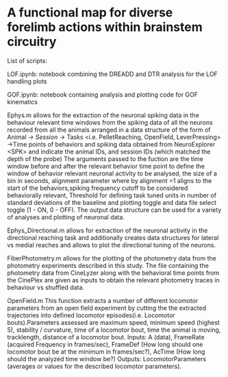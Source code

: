 # A functional map for diverse forelimb actions within brainstem circuitry
List of scripts:

LOF.ipynb: notebook combining the DREADD and DTR analysis for the LOF handling plots

GOF.ipynb: notebook containing analysis and plotting code for GOF kinematics
	
Ephys.m allows for the extraction of the neuronal spiking data in the behaviour relevant time windows from the spiking data of all the neurons 
recorded from all the animals arranged in a data structure of the form of Animal<x>_<y> -> Session<l>_<m> -> Tasks <i.e. PelletReaching, OpenField, LeverPressing> 
->Time points of behaviors and spiking data obtained from NeuroExplorer <SPK<rs>>
<x> and <y> indicate the animal IDs, <l> and <m> session IDs (which matched the depth of the probe)
The arguments passed to the fuction are the time window before and after the relevant behavior time point to define the window of behavior relevant neuronal activity to be 
analysed, the size of a bin in seconds, alignment parameter where by alignment =1 aligns to the start of the behaviors,spiking frequency cutoff to be considered
behaviorally relevant, Threshold for defining task tuned units in number of standard deviations of the baseline and plotting toggle and data file select toggle (1 - ON, 0 - OFF).
The output data structure can be used for a variety of analyses and plotting of neuronal data.

Ephys_Directional.m allows for extraction of the neuronal activity in the directional reaching task and additionally creates data structures 
for lateral vs medial reaches and allows to plot the directional tuning of the neurons.

FiberPhotometry.m allows for the plotting of the photometry data from the photometry experiments described in this study. The file containing the photometry 
data from CineLyzer along with the behavioral time points from the CinePlex are given as inputs to obtain the relevant photometry traces in behaviour vs shuffled data. 

OpenField.m This function extracts a number of different locomotor parameters from an open field experiment by cutting the the extracted trajectories into 
defined locomotor episodes(i.e. Locomotor bouts).Parameters assessed are maximum speed, minimum speed (highest 5), stability / curvature, time of a locomotor bout, 
time the animal is moving, tracklength, distance of a locomotor bout.
Inputs: A (data), FrameRate (acquired Frequency in frames/sec), FrameDef (How long should one locomotor bout be at the minimum in frames/sec?), AcTime (How long should
the analyzed time window be?) Outputs: LocomotorParameters (averages or values for the described locomotor parameters).
